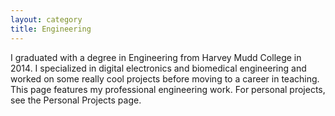```yaml
---
layout: category
title: Engineering
---
```


I graduated with a degree in Engineering from Harvey Mudd College in 2014.
I specialized in digital electronics and biomedical engineering and worked
on some really cool projects before moving to a career in teaching. This page
features my professional engineering work. For personal projects, see the
Personal Projects page.